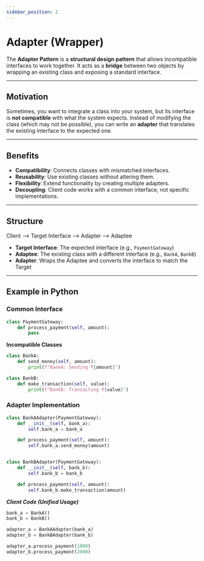```yaml
---
sidebar_position: 2
---
```


# Adapter (Wrapper)

The **Adapter Pattern** is a **structural design pattern** that allows incompatible interfaces to work together. It acts as a **bridge** between two objects by wrapping an existing class and exposing a standard interface.

---

## Motivation

Sometimes, you want to integrate a class into your system, but its interface is **not compatible** with what the system expects. Instead of modifying the class (which may not be possible), you can write an **adapter** that translates the existing interface to the expected one.

---

## Benefits

- **Compatibility**: Connects classes with mismatched interfaces.
- **Reusability**: Use existing classes without altering them.
- **Flexibility**: Extend functionality by creating multiple adapters.
- **Decoupling**: Client code works with a common interface, not specific implementations.

---

## Structure
Client --> Target Interface --> Adapter --> Adaptee


- **Target Interface**: The expected interface (e.g., `PaymentGateway`)
- **Adaptee**: The existing class with a different interface (e.g., `BankA`, `BankB`)
- **Adapter**: Wraps the Adaptee and converts the interface to match the Target

---

## Example in Python

### Common Interface

```Python
class PaymentGateway:
    def process_payment(self, amount):
        pass
```

**Incompatible Classes**

```Python 
class BankA:
    def send_money(self, amount):
        print(f"BankA: Sending ₹{amount}")

class BankB:
    def make_transaction(self, value):
        print(f"BankB: Transacting ₹{value}")
```

### Adapter Implementation

```Python
class BankAAdapter(PaymentGateway):
    def __init__(self, bank_a):
        self.bank_a = bank_a

    def process_payment(self, amount):
        self.bank_a.send_money(amount)


class BankBAdapter(PaymentGateway):
    def __init__(self, bank_b):
        self.bank_b = bank_b

    def process_payment(self, amount):
        self.bank_b.make_transaction(amount)
```

***Client Code (Unified Usage)***
```Python
bank_a = BankA()
bank_b = BankB()

adapter_a = BankAAdapter(bank_a)
adapter_b = BankBAdapter(bank_b)

adapter_a.process_payment(1000)
adapter_b.process_payment(2000)
```






